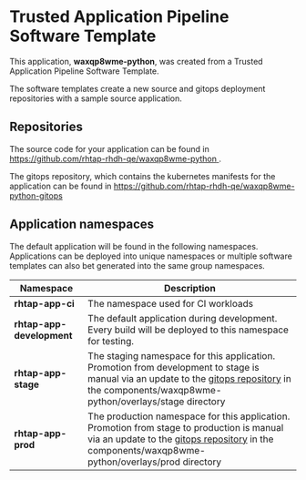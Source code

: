 # Trusted Application Pipeline Software Template

This application, **waxqp8wme-python**, was created from a Trusted Application Pipeline Software Template.

The software templates create a new source and gitops deployment repositories with a sample source application. 

## Repositories

The source code for your application can be found in [https://github.com/rhtap-rhdh-qe/waxqp8wme-python ](https://github.com/rhtap-rhdh-qe/waxqp8wme-python ).
 
The gitops repository, which contains the kubernetes manifests for the application can be found in 
[https://github.com/rhtap-rhdh-qe/waxqp8wme-python-gitops ](https://github.com/rhtap-rhdh-qe/waxqp8wme-python-gitops ) 

## Application namespaces 

The default application will be found in the following namespaces. Applications can be deployed into unique namespaces or multiple software templates can also bet generated into the same group namespaces.  

|  Namespace   |  Description   |  
| -------- | -------- |
| **rhtap-app-ci** | The namespace used for CI workloads |
| **rhtap-app-development** | The default application during development. Every build will be deployed to this namespace for testing. |
| **rhtap-app-stage** | The staging namespace for this application. Promotion from development to stage is manual via an update to the [gitops repository](https://github.com/rhtap-rhdh-qe/waxqp8wme-python-gitops ) in the components/waxqp8wme-python/overlays/stage directory |
| **rhtap-app-prod** | The production namespace for this application. Promotion from stage to production is manual via an update to the [gitops repository](https://github.com/rhtap-rhdh-qe/waxqp8wme-python-gitops ) in the components/waxqp8wme-python/overlays/prod directory |